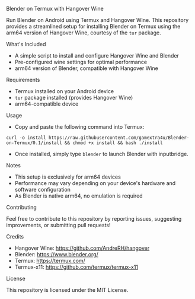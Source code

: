 Blender on Termux with Hangover Wine

Run Blender on Android using Termux and Hangover Wine. This repository provides a streamlined setup for installing Blender on Termux using the arm64 version of Hangover Wine, courtesy of the `tur` package.

What's Included

- A simple script to install and configure Hangover Wine and Blender
- Pre-configured wine settings for optimal performance
- arm64 version of Blender, compatible with Hangover Wine

Requirements

- Termux installed on your Android device
- `tur` package installed (provides Hangover Wine)
- arm64-compatible device

Usage

- Copy and paste the following command into Termux:
```
curl -o install https://raw.githubusercontent.com/gamextra4u/Blender-on-Termux/0.1/install && chmod +x install && bash ./install
```
- Once installed, simply type `blender` to launch Blender with inputbridge.

Notes

- This setup is exclusively for arm64 devices
- Performance may vary depending on your device's hardware and software configuration
- As Blender is native arm64, no emulation is required

Contributing

Feel free to contribute to this repository by reporting issues, suggesting improvements, or submitting pull requests!

Credits

- Hangover Wine: https://github.com/AndreRH/hangover
- Blender: https://www.blender.org/
- Termux: https://termux.com/
- Termux-x11: https://github.com/termux/termux-x11

License

This repository is licensed under the MIT License.
